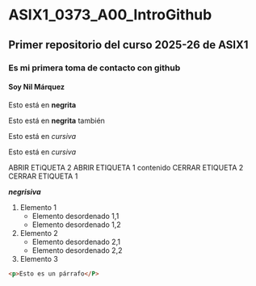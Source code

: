 # ASIX1_0373_A00_IntroGithub
## Primer repositorio del curso 2025-26 de ASIX1
### Es mi primera toma de contacto con github
#### Soy Nil Márquez 

Esto está en __negrita__ 

Esto está en **negrita** también

Esto está en _cursiva_ 

Esto está en *cursiva*

ABRIR ETiQUETA 2
    ABRIR ETIQUETA 1
        contenido 
    CERRAR ETIQUETA 2 
CERRAR ETIQUETA 1

**_negrisiva_**

1. Elemento 1
    * Elemento desordenado 1,1
    * Elemento desordenado 1,2 
2. Elemento 2 
    * Elemento desordenado 2,1 
    * Elemento desordenado 2,2
3. Elemento 3

```html
<p>Esto es un párrafo</P>
```


